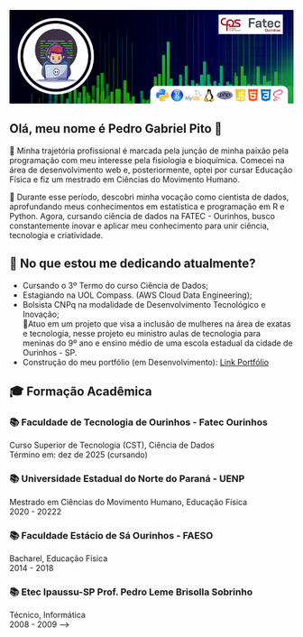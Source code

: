 ![Apresentação Perfil](images/capa.jpg)  

## Olá, meu nome é Pedro Gabriel Pito 👋
📍 Minha trajetória profissional é marcada pela junção de minha paixão pela programação com meu interesse pela fisiologia e bioquímica. Comecei na área de desenvolvimento web e, posteriormente, optei por cursar Educação Física e fiz um mestrado em Ciências do Movimento Humano.  

📍 Durante esse período, descobri minha vocação como cientista de dados, aprofundando meus conhecimentos em estatística e programação em R e Python. Agora, cursando ciência de dados na FATEC - Ourinhos, busco constantemente inovar e aplicar meu conhecimento para unir ciência, tecnologia e criatividade.

## 🎯 No que estou me dedicando atualmente?
- Cursando o 3º Termo do curso Ciência de Dados;
- Estagiando na UOL Compass. (AWS Cloud Data Engineering);
- Bolsista CNPq na modalidade de Desenvolvimento Tecnológico e Inovação;  
    📍Atuo em um projeto que visa a inclusão de mulheres na área de exatas e tecnologia, nesse projeto eu ministro aulas de tecnologia para meninas do 9º ano e ensino médio de uma escola estadual da cidade de Ourinhos - SP.
- Construção do meu portfólio (em Desenvolvimento): [Link Portfólio](https://gabrielpito92.github.io/)

## 🎓 Formação Acadêmica
### 📚 Faculdade de Tecnologia de Ourinhos - Fatec Ourinhos
Curso Superior de Tecnologia (CST), Ciência de Dados  
Término em: dez de 2025 (cursando)  

### 📚 Universidade Estadual do Norte do Paraná - UENP
Mestrado em Ciências do Movimento Humano, Educação Física  
2020 - 20222

### 📚 Faculdade Estácio de Sá Ourinhos - FAESO
Bacharel, Educação Física  
2014 - 2018

### 📚 Etec Ipaussu-SP Prof. Pedro Leme Brisolla Sobrinho
Técnico, Informática  
2008 - 2009 -->
